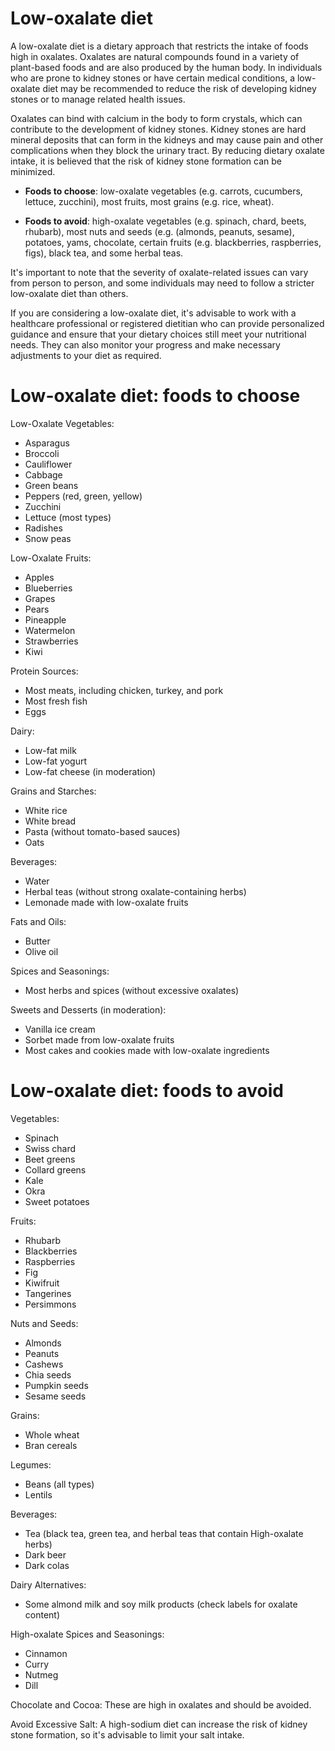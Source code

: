 # Low-oxalate diet

A low-oxalate diet is a dietary approach that restricts the intake of foods high in oxalates. Oxalates are natural compounds found in a variety of plant-based foods and are also produced by the human body. In individuals who are prone to kidney stones or have certain medical conditions, a low-oxalate diet may be recommended to reduce the risk of developing kidney stones or to manage related health issues.

Oxalates can bind with calcium in the body to form crystals, which can contribute to the development of kidney stones. Kidney stones are hard mineral deposits that can form in the kidneys and may cause pain and other complications when they block the urinary tract. By reducing dietary oxalate intake, it is believed that the risk of kidney stone formation can be minimized.

* **Foods to choose**: low-oxalate vegetables (e.g. carrots, cucumbers, lettuce, zucchini), most fruits, most grains (e.g. rice, wheat).

* **Foods to avoid**: high-oxalate vegetables (e.g. spinach, chard, beets, rhubarb), most nuts and seeds (e.g. (almonds, peanuts, sesame), potatoes, yams, chocolate, certain fruits (e.g. blackberries, raspberries, figs), black tea, and some herbal teas.

It's important to note that the severity of oxalate-related issues can vary from person to person, and some individuals may need to follow a stricter low-oxalate diet than others.

If you are considering a low-oxalate diet, it's advisable to work with a healthcare professional or registered dietitian who can provide personalized guidance and ensure that your dietary choices still meet your nutritional needs. They can also monitor your progress and make necessary adjustments to your diet as required.

# Low-oxalate diet: foods to choose

Low-Oxalate Vegetables:

* Asparagus
* Broccoli
* Cauliflower
* Cabbage
* Green beans
* Peppers (red, green, yellow)
* Zucchini
* Lettuce (most types)
* Radishes
* Snow peas

Low-Oxalate Fruits:

* Apples
* Blueberries
* Grapes
* Pears
* Pineapple
* Watermelon
* Strawberries
* Kiwi

Protein Sources:

* Most meats, including chicken, turkey, and pork
* Most fresh fish
* Eggs

Dairy:

* Low-fat milk
* Low-fat yogurt
* Low-fat cheese (in moderation)

Grains and Starches:

* White rice
* White bread
* Pasta (without tomato-based sauces)
* Oats

Beverages:

* Water
* Herbal teas (without strong oxalate-containing herbs)
* Lemonade made with low-oxalate fruits

Fats and Oils:

* Butter
* Olive oil

Spices and Seasonings:

* Most herbs and spices (without excessive oxalates)

Sweets and Desserts (in moderation):

* Vanilla ice cream
* Sorbet made from low-oxalate fruits
* Most cakes and cookies made with low-oxalate ingredients

# Low-oxalate diet: foods to avoid

Vegetables:

* Spinach
* Swiss chard
* Beet greens
* Collard greens
* Kale
* Okra
* Sweet potatoes

Fruits:

* Rhubarb
* Blackberries
* Raspberries
* Fig
* Kiwifruit
* Tangerines
* Persimmons

Nuts and Seeds:

* Almonds
* Peanuts
* Cashews
* Chia seeds
* Pumpkin seeds
* Sesame seeds

Grains:

* Whole wheat
* Bran cereals

Legumes:

* Beans (all types)
* Lentils

Beverages:

* Tea (black tea, green tea, and herbal teas that contain High-oxalate herbs)
* Dark beer
* Dark colas

Dairy Alternatives:

* Some almond milk and soy milk products (check labels for oxalate content)

High-oxalate Spices and Seasonings:

* Cinnamon
* Curry
* Nutmeg
* Dill

Chocolate and Cocoa: These are high in oxalates and should be avoided.

Avoid Excessive Salt: A high-sodium diet can increase the risk of kidney stone formation, so it's advisable to limit your salt intake.
